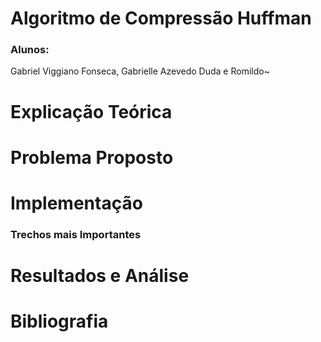 # Algoritmo de Compressão Huffman

### Alunos:
Gabriel Viggiano Fonseca, Gabrielle Azevedo Duda e Romildo~

# Explicação Teórica


# Problema Proposto


# Implementação


### Trechos mais Importantes


# Resultados e Análise


# Bibliografia



